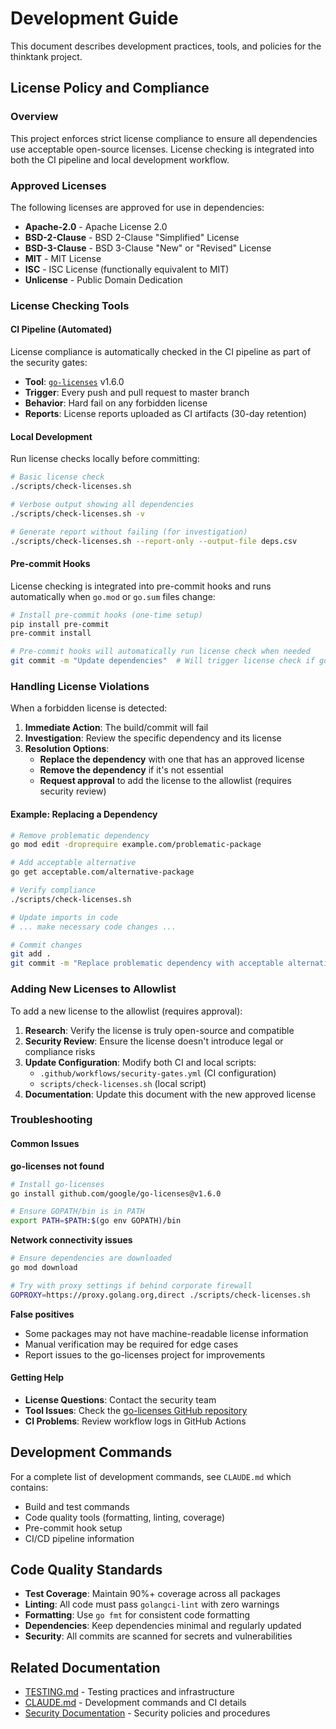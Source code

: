 # Development Guide

This document describes development practices, tools, and policies for the thinktank project.

## License Policy and Compliance

### Overview

This project enforces strict license compliance to ensure all dependencies use acceptable open-source licenses. License checking is integrated into both the CI pipeline and local development workflow.

### Approved Licenses

The following licenses are approved for use in dependencies:

- **Apache-2.0** - Apache License 2.0
- **BSD-2-Clause** - BSD 2-Clause "Simplified" License
- **BSD-3-Clause** - BSD 3-Clause "New" or "Revised" License
- **MIT** - MIT License
- **ISC** - ISC License (functionally equivalent to MIT)
- **Unlicense** - Public Domain Dedication

### License Checking Tools

#### CI Pipeline (Automated)

License compliance is automatically checked in the CI pipeline as part of the security gates:

- **Tool**: [`go-licenses`](https://github.com/google/go-licenses) v1.6.0
- **Trigger**: Every push and pull request to master branch
- **Behavior**: Hard fail on any forbidden license
- **Reports**: License reports uploaded as CI artifacts (30-day retention)

#### Local Development

Run license checks locally before committing:

```bash
# Basic license check
./scripts/check-licenses.sh

# Verbose output showing all dependencies
./scripts/check-licenses.sh -v

# Generate report without failing (for investigation)
./scripts/check-licenses.sh --report-only --output-file deps.csv
```

#### Pre-commit Hooks

License checking is integrated into pre-commit hooks and runs automatically when `go.mod` or `go.sum` files change:

```bash
# Install pre-commit hooks (one-time setup)
pip install pre-commit
pre-commit install

# Pre-commit hooks will automatically run license check when needed
git commit -m "Update dependencies"  # Will trigger license check if go.mod/go.sum changed
```

### Handling License Violations

When a forbidden license is detected:

1. **Immediate Action**: The build/commit will fail
2. **Investigation**: Review the specific dependency and its license
3. **Resolution Options**:
   - **Replace the dependency** with one that has an approved license
   - **Remove the dependency** if it's not essential
   - **Request approval** to add the license to the allowlist (requires security review)

#### Example: Replacing a Dependency

```bash
# Remove problematic dependency
go mod edit -droprequire example.com/problematic-package

# Add acceptable alternative
go get acceptable.com/alternative-package

# Verify compliance
./scripts/check-licenses.sh

# Update imports in code
# ... make necessary code changes ...

# Commit changes
git add .
git commit -m "Replace problematic dependency with acceptable alternative"
```

### Adding New Licenses to Allowlist

To add a new license to the allowlist (requires approval):

1. **Research**: Verify the license is truly open-source and compatible
2. **Security Review**: Ensure the license doesn't introduce legal or compliance risks
3. **Update Configuration**: Modify both CI and local scripts:
   - `.github/workflows/security-gates.yml` (CI configuration)
   - `scripts/check-licenses.sh` (local script)
4. **Documentation**: Update this document with the new approved license

### Troubleshooting

#### Common Issues

**go-licenses not found**
```bash
# Install go-licenses
go install github.com/google/go-licenses@v1.6.0

# Ensure GOPATH/bin is in PATH
export PATH=$PATH:$(go env GOPATH)/bin
```

**Network connectivity issues**
```bash
# Ensure dependencies are downloaded
go mod download

# Try with proxy settings if behind corporate firewall
GOPROXY=https://proxy.golang.org,direct ./scripts/check-licenses.sh
```

**False positives**
- Some packages may not have machine-readable license information
- Manual verification may be required for edge cases
- Report issues to the go-licenses project for improvements

#### Getting Help

- **License Questions**: Contact the security team
- **Tool Issues**: Check the [go-licenses GitHub repository](https://github.com/google/go-licenses)
- **CI Problems**: Review workflow logs in GitHub Actions

## Development Commands

For a complete list of development commands, see `CLAUDE.md` which contains:

- Build and test commands
- Code quality tools (formatting, linting, coverage)
- Pre-commit hook setup
- CI/CD pipeline information

## Code Quality Standards

- **Test Coverage**: Maintain 90%+ coverage across all packages
- **Linting**: All code must pass `golangci-lint` with zero warnings
- **Formatting**: Use `go fmt` for consistent code formatting
- **Dependencies**: Keep dependencies minimal and regularly updated
- **Security**: All commits are scanned for secrets and vulnerabilities

## Related Documentation

- [TESTING.md](./TESTING.md) - Testing practices and infrastructure
- [CLAUDE.md](./CLAUDE.md) - Development commands and CI details
- [Security Documentation](./docs/security/) - Security policies and procedures
